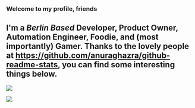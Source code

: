 ### Welcome to my profile, friends

I'm a _Berlin Based_ Developer, Product Owner, Automation Engineer, Foodie, and (most importantly) Gamer.  Thanks to the lovely people at https://github.com/anuraghazra/github-readme-stats, you can find some interesting things below.
-
![](https://github-readme-stats.vercel.app/api?username=ellman121&count_private=true&show_icons=true)

![](https://github-readme-stats.vercel.app/api/top-langs/?username=ellman121)
